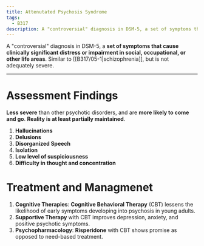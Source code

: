 ```yaml
---
title: Attenutated Psychosis Syndrome
tags:
  - B317
description: A "controversial" diagnosis in DSM-5, a set of symptoms that cause clinically significant distress or impairment in social, occupational, or other life areas. Similar to schizophrenia, but is not adeuately severe.
---
```

A "controversial" diagnosis in DSM-5, a **set of symptoms that cause clinically significant distress or impairment in social, occupational, or other life areas**. Similar to [[B317/05-1|schizophrenia]], but is not adequately severe.
___
# Assessment Findings
**Less severe** than other psychotic disorders, and are **more likely to come and go**. **Reality is at least partially maintained**.
1. **Hallucinations**
2. **Delusions**
3. **Disorganized Speech**
4. **Isolation**
5. **Low level of suspiciousness**
6. **Difficulty in thought and concentration**
# Treatment and Managmenet
1. **Cognitive Therapies**: **Cognitive Behavioral Therapy** (CBT) lessens the likelihood of early symptoms developing into psychosis in young adults.
2. **Supportive Therapy** with CBT improves depression, anxiety, and positive psychotic symptoms.
3. **Psychopharmacology**: **Risperidone** with CBT shows promise as opposed to need-based treatment.